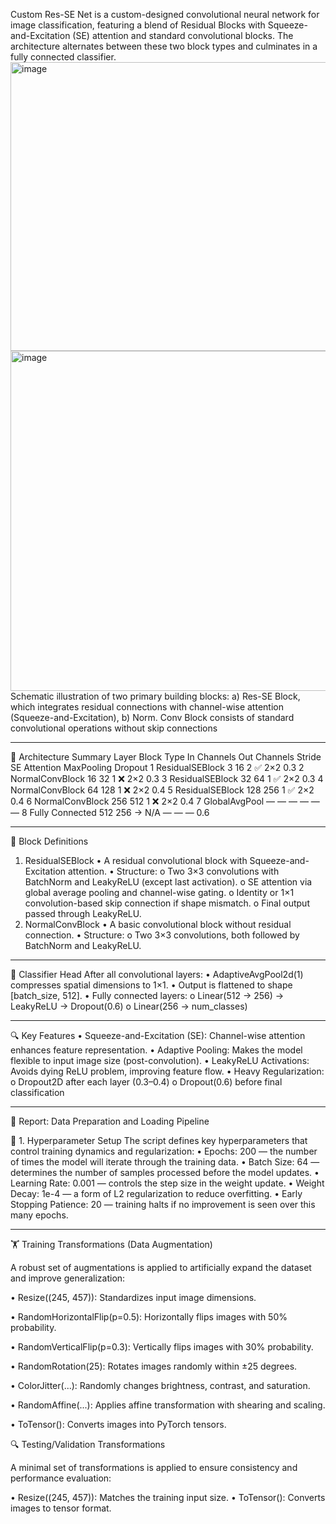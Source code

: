 Custom Res-SE Net is a custom-designed convolutional neural network for image classification, featuring a blend of Residual Blocks with Squeeze-and-Excitation (SE) attention and standard convolutional blocks. The architecture alternates between these two block types and culminates in a fully connected classifier.
<img width="895" height="462" alt="image" src="https://github.com/user-attachments/assets/4ac8c86c-759e-45a5-b3f4-710169742189" />
<img width="833" height="544" alt="image" src="https://github.com/user-attachments/assets/fff5322f-0d6e-440c-afe0-7bc221a0b2c9" />
 Schematic illustration of two primary building blocks: a) Res-SE Block, which integrates residual connections with channel-wise attention (Squeeze-and-Excitation), b) Norm. Conv Block consists of standard convolutional operations without skip connections 


________________________________________
🧱 Architecture Summary
Layer	Block Type	In Channels	Out Channels	Stride	SE Attention	MaxPooling	Dropout
1	ResidualSEBlock	3	16	2	✅	2×2	0.3
2	NormalConvBlock	16	32	1	❌	2×2	0.3
3	ResidualSEBlock	32	64	1	✅	2×2	0.3
4	NormalConvBlock	64	128	1	❌	2×2	0.4
5	ResidualSEBlock	128	256	1	✅	2×2	0.4
6	NormalConvBlock	256	512	1	❌	2×2	0.4
7	GlobalAvgPool	—	—	—	—	—	—
8	Fully Connected	512	256 → N/A	—	—	—	0.6
________________________________________
🧠 Block Definitions
1. ResidualSEBlock
•	A residual convolutional block with Squeeze-and-Excitation attention.
•	Structure:
o	Two 3×3 convolutions with BatchNorm and LeakyReLU (except last activation).
o	SE attention via global average pooling and channel-wise gating.
o	Identity or 1×1 convolution-based skip connection if shape mismatch.
o	Final output passed through LeakyReLU.
2. NormalConvBlock
•	A basic convolutional block without residual connection.
•	Structure:
o	Two 3×3 convolutions, both followed by BatchNorm and LeakyReLU.
________________________________________
🧮 Classifier Head
After all convolutional layers:
•	AdaptiveAvgPool2d(1) compresses spatial dimensions to 1×1.
•	Output is flattened to shape [batch_size, 512].
•	Fully connected layers:
o	Linear(512 → 256) → LeakyReLU → Dropout(0.6)
o	Linear(256 → num_classes)
________________________________________
🔍 Key Features
•	Squeeze-and-Excitation (SE): Channel-wise attention enhances feature representation.
•	Adaptive Pooling: Makes the model flexible to input image size (post-convolution).
•	LeakyReLU Activations: Avoids dying ReLU problem, improving feature flow.
•	Heavy Regularization:
o	Dropout2D after each layer (0.3–0.4)
o	Dropout(0.6) before final classification
________________________________________
📄 Report: Data Preparation and Loading Pipeline

🔧 1. Hyperparameter Setup
The script defines key hyperparameters that control training dynamics and regularization:
•	Epochs: 200 — the number of times the model will iterate through the training data.
•	Batch Size: 64 — determines the number of samples processed before the model updates.
•	Learning Rate: 0.001 — controls the step size in the weight update.
•	Weight Decay: 1e-4 — a form of L2 regularization to reduce overfitting.
•	Early Stopping Patience: 20 — training halts if no improvement is seen over this many epochs.
________________________________________
🏋️ Training Transformations (Data Augmentation)

A robust set of augmentations is applied to artificially expand the dataset and improve generalization:

•	Resize((245, 457)): Standardizes input image dimensions.

•	RandomHorizontalFlip(p=0.5): Horizontally flips images with 50% probability.

•	RandomVerticalFlip(p=0.3): Vertically flips images with 30% probability.

•	RandomRotation(25): Rotates images randomly within ±25 degrees.

•	ColorJitter(...): Randomly changes brightness, contrast, and saturation.

•	RandomAffine(...): Applies affine transformation with shearing and scaling.

•	ToTensor(): Converts images into PyTorch tensors.

🔍 Testing/Validation Transformations

A minimal set of transformations is applied to ensure consistency and performance evaluation:

•	Resize((245, 457)): Matches the training input size.
•	ToTensor(): Converts images to tensor format.
